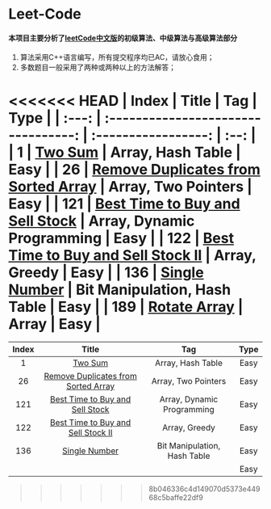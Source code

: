 # Leet-Code
#### 本项目主要分析了[leetCode中文版](https://leetcode-cn.com/)的初级算法、中级算法与高级算法部分

1. 算法采用C++语言编写，所有提交程序均已AC，请放心食用；
2. 多数题目一般采用了两种或两种以上的方法解答；








<<<<<<< HEAD
| Index |                Title                |         Tag         | Type |
| :---: | :---------------------------------: | :-----------------: | :--: |
| 1 | [Two Sum][001] | Array, Hash Table | Easy |
|  26   | [Remove Duplicates from Sorted Array][026] | Array, Two Pointers | Easy |
|  121  | [Best Time to Buy and Sell Stock][121] | Array, Dynamic Programming | Easy |
| 122 | [Best Time to Buy and Sell Stock II][122] | Array, Greedy | Easy |
| 136 | [Single Number][136] | Bit Manipulation, Hash Table | Easy |
| 189 | [Rotate Array][189] | Array | Easy |
=======
| Index |                  Title                   |             Tag              | Type |
| :---: | :--------------------------------------: | :--------------------------: | :--: |
|   1   |              [Two Sum][001]              |      Array, Hash Table       | Easy |
|  26   | [Remove Duplicates from Sorted Array][026] |     Array, Two Pointers      | Easy |
|  121  |  [Best Time to Buy and Sell Stock][121]  |  Array, Dynamic Programming  | Easy |
|  122  | [Best Time to Buy and Sell Stock II][122] |        Array, Greedy         | Easy |
|  136  |           [Single Number][136]           | Bit Manipulation, Hash Table | Easy |
|       |                                          |                              | Easy |
>>>>>>> 8b046336c4d149070d5373e44968c5baffe22df9



[001]: https://www.google.com
[026]: https://www.google.com
[121]: https://www.google.com
[122]: https://www.google.com
[136]: https://www.google.com
[189]: https://www.google.com


